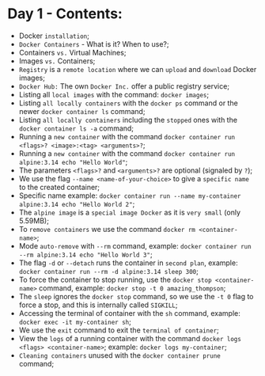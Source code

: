 # Day 1 - Contents: 

* Docker `installation`; 
* `Docker Containers` - What is it? When to use?; 
* Containers `vs.` Virtual Machines; 
* Images `vs.` Containers; 
* `Registry` is a `remote location` where we can `upload` and `download` Docker images; 
* `Docker Hub:` The own `Docker Inc.` offer a public registry service; 
* Listing all `local images` with the command: `docker images`; 
* Listing `all locally containers` with the `docker ps` command or the newer `docker container ls` command; 
* Listing `all locally containers` including the `stopped` ones with the `docker container ls -a` command; 
* Running a `new container` with the command `docker container run <flags>? <image>:<tag> <arguments>?`; 
* Running a `new container` with the command `docker container run alpine:3.14 echo "Hello World"`; 
* The parameters `<flags>?` and `<arguments>?` are optional (signaled by `?`); 
* We use the flag `--name <name-of-your-choice>` to give a `specific name` to the created container; 
* Specific name example: `docker container run --name my-container alpine:3.14 echo "Hello World 2"`; 
* The `alpine image` is a `special image Docker` as it is `very small` (only 5.59MB); 
* To `remove containers` we use the command `docker rm <container-name>`; 
* Mode `auto-remove` with `--rm` command, example: `docker container run --rm alpine:3.14 echo "Hello World 3"`; 
* The flag `-d` or `--detach` runs the container in `second plan`, example: `docker container run --rm -d alpine:3.14 sleep 300`; 
* To force the container to stop running, use the `docker stop <container-name>` command, example: `docker stop -t 0 amazing_thompson`; 
* The `sleep` ignores the `docker stop` command, so we use the `-t 0` flag to force a stop, and this is internally called `SIGKILL`;
* Accessing the terminal of container with the `sh` command, example: `docker exec -it my-container sh`; 
* We use the `exit` command to exit the `terminal of container`; 
* View the `logs` of a running container with the command `docker logs <flags> <container-name>`; example: `docker logs my-container`; 
* `Cleaning containers` unused with the `docker container prune` command; 
